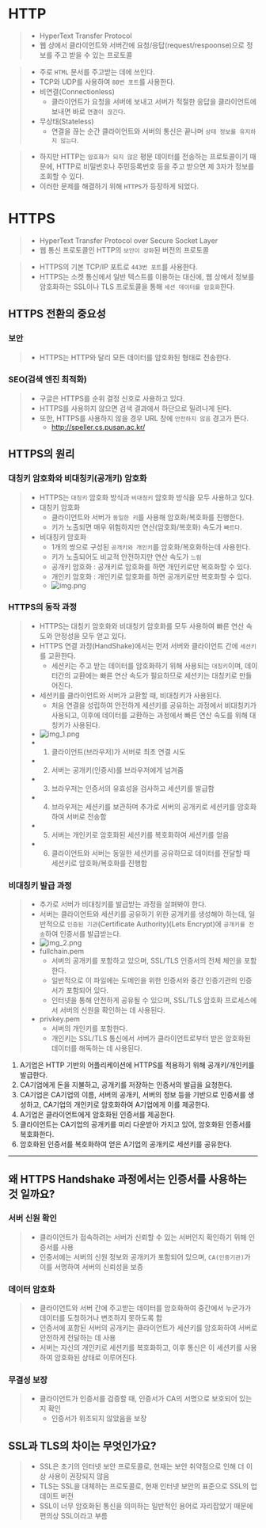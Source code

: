 # HTTP
> - HyperText Transfer Protocol
> - 웹 상에서 클라이언트와 서버간에 요청/응답(request/respoonse)으로 정보를 주고 받을 수 있는 프로토콜

> - 주로 `HTML` 문서를 주고받는 데에 쓰인다.
> - TCP와 UDP를 사용하여 `80번 포트`를 사용한다.
> - 비연결(Connectionless)
>   - 클라이언트가 요청을 서버에 보내고 서버가 적절한 응답을 클라이언트에 보내면 바로 `연결이 끊긴다`.
> - 무상태(Stateless)
>   - 연결을 끊는 순간 클라이언트와 서버의 통신은 끝나며 `상태 정보를 유지하지 않는다`.


> - 하지만 HTTP는 `암호화가 되지 않은` 평문 데이터를 전송하는 프로토콜이기 때문에, HTTP로 비밀번호나 주민등록번호 등을 주고 받으면 제 3자가 정보를 조회할 수 있다.
> - 이러한 문제를 해결하기 위해 `HTTPS`가 등장하게 되었다.


# HTTPS
> - HyperText Transfer Protocol over Secure Socket Layer
> - 웹 통신 프로토콜인 HTTP의 `보안이 강화`된 버전의 프로토콜

> - HTTPS의 기본 TCP/IP 포트로 `443번 포트`를 사용한다.
> - HTTPS는 소켓 통신에서 일반 텍스트를 이용하는 대신에, 웹 상에서 정보를 암호화하는 SSL이나 TLS 프로토콜을 통해 `세션 데이터를 암호화`한다.

## HTTPS 전환의 중요성
### 보안
> - HTTPS는 HTTP와 달리 모든 데이터를 암호화된 형태로 전송한다.

### SEO(검색 엔진 최적화)
> - 구글은 HTTPS를 순위 결정 신호로 사용하고 있다.
> - HTTPS를 사용하지 않으면 검색 결과에서 하단으로 밀려나게 된다.
> - 또한, HTTPS를 사용하지 않을 경우 URL 창에 `안전하지 않음` 경고가 뜬다.
>   - http://speller.cs.pusan.ac.kr/

## HTTPS의 원리
### 대칭키 암호화와 비대칭키(공개키) 암호화
> - HTTPS는 `대칭키` 암호화 방식과 `비대칭키` 암호화 방식을 모두 사용하고 있다.
> - 대칭키 암호화
>   - 클라이언트와 서버가 `동일한 키`를 사용해 암호화/복호화를 진행한다.
>   - 키가 노출되면 매우 위험하지만 연산(암호화/복호화) 속도가 `빠르다`.
> - 비대칭키 암호화
>   - 1개의 쌍으로 구성된 `공개키와 개인키`를 암호화/복호화하는데 사용한다.
>   - 키가 노출되어도 비교적 안전하지만 연산 속도가 `느림`
>   - 공개키 암호화 : 공개키로 암호화를 하면 개인키로만 복호화할 수 있다.
>   - 개인키 암호화 : 개인키로 암호화를 하면 공개키로만 복호화할 수 있다.
>   - ![img.png](img.png)

### HTTPS의 동작 과정
> - HTTPS는 대칭키 암호화와 비대칭키 암호화를 모두 사용하여 빠른 연산 속도와 안정성을 모두 얻고 있다.
> - HTTPS 연결 과정(HandShake)에서는 먼저 서버와 클라이언트 간에 `세션키`를 교환한다.
>   - 세션키는 주고 받는 데이터를 암호화하기 위해 사용되는 `대칭키`이며, 데이터간의 교환에는 빠른 연산 속도가 필요하므로 세션키는 대칭키로 만들어진다.
> - 세션키를 클라이언트와 서버가 교환할 때, 비대칭키가 사용된다.
>   - 처음 연결을 성립하여 안전하게 세션키를 공유하는 과정에서 비대칭키가 사용되고, 이후에 데이터를 교환하는 과정에서 빠른 연산 속도를 위해 대칭키가 사용된다.
> - ![img_1.png](img_1.png)
> - 1. 클라이언트(브라우저)가 서버로 최초 연결 시도
> - 2. 서버는 공개키(인증서)를 브라우저에게 넘겨줌
> - 3. 브라우저는 인증서의 유효성을 검사하고 세션키를 발급함
> - 4. 브라우저는 세션키를 보관하며 추가로 서버의 공개키로 세션키를 암호화하여 서버로 전송함
> - 5. 서버는 개인키로 암호화된 세션키를 복호화하여 세션키를 얻음
> - 6. 클라이언트와 서버는 동일한 세션키를 공유하므로 데이터를 전달할 때 세션키로 암호화/복호화를 진행함

### 비대칭키 발급 과정
> - 추가로 서버가 비대칭키를 발급받는 과정을 살펴봐야 한다.
> - 서버는 클라이언트와 세션키를 공유하기 위한 공개키를 생성해야 하는데, 일반적으로 `인증된 기관`(Certificate Authority)(Lets Encrypt)에 `공개키를 전송`하여 인증서를 발급받는다.
> - ![img_2.png](img_2.png)
> - fullchain.pem
>   - 서버의 공개키를 포함하고 있으며, SSL/TLS 인증서의 전체 체인을 포함한다.
>   - 일반적으로 이 파일에는 도메인을 위한 인증서와 중간 인증기관의 인증서가 포함되어 있다.
>   - 인터넷을 통해 안전하게 공유될 수 있으며, SSL/TLS 암호화 프로세스에서 서버의 신원을 확인하는 데 사용된다.
> - privkey.pem
>   - 서버의 개인키를 포함한다.
>   - 개인키는 SSL/TLS 통신에서 서버가 클라이언트로부터 받은 암호화된 데이터를 해독하는 데 사용된다.
1. A기업은 HTTP 기반의 어플리케이션에 HTTPS를 적용하기 위해 공개키/개인키를 발급한다.
2. CA기업에게 돈을 지불하고, 공개키를 저장하는 인증서의 발급을 요청한다.
3. CA기업은 CA기업의 이름, 서버의 공개키, 서버의 정보 등을 기반으로 인증서를 생성하고, CA기업의 개인키로 암호화하여 A기업에게 이를 제공한다.
4. A기업은 클라이언트에게 암호화된 인증서를 제공한다.
5. 클라이언트는 CA기업의 공개키를 미리 다운받아 가지고 있어, 암호화된 인증서를 복호화한다.
6. 암호화된 인증서를 복호화하여 얻은 A기업의 공개키로 세션키를 공유한다.

---
## 왜 HTTPS Handshake 과정에서는 인증서를 사용하는 것 일까요?
### 서버 신원 확인
> - 클라이언트가 접속하려는 서버가 신뢰할 수 있는 서버인지 확인하기 위해 인증서를 사용
> - 인증서에는 서버의 신원 정보와 공개키가 포함되어 있으며, `CA(인증기관)`가 이를 서명하여 서버의 신뢰성을 보증

### 데이터 암호화
> - 클라이언트와 서버 간에 주고받는 데이터를 암호화하여 중간에서 누군가가 데이터를 도청하거나 변조하지 못하도록 함
> - 인증서에 포함된 서버의 공개키는 클라이언트가 세션키를 암호화하여 서버로 안전하게 전달하는 데 사용
> - 서버는 자신의 개인키로 세션키를 복호화하고, 이후 통신은 이 세션키를 사용하여 암호화된 상태로 이루어진다.

### 무결성 보장
> - 클라이언트가 인증서를 검증할 때, 인증서가 CA의 서명으로 보호되어 있는지 확인
>   - 인증서가 위조되지 않았음을 보장

## SSL과 TLS의 차이는 무엇인가요?
> - SSL은 초기의 인터넷 보안 프로토콜로, 현재는 보안 취약점으로 인해 더 이상 사용이 권장되지 않음
> - TLS는 SSL을 대체하는 프로토콜로, 현재 인터넷 보안의 표준으로 SSL의 업데이트 버전
> - SSL이 너무 암호화된 통신을 의미하는 일반적인 용어로 자리잡았기 때문에 편의상 SSL이라고 부름